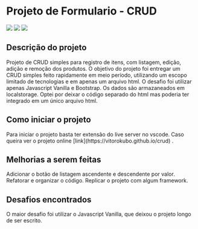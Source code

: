 <h1>Projeto de Formulario - CRUD</h1>

<div>
<img src="https://img.shields.io/badge/javascript-F7DF1E?style=for-the-badge&logo=javascript&logoColor=white"/>
<img src="https://img.shields.io/badge/html5-E34F26?style=for-the-badge&logo=html5&logoColor=white"/>
<img src="https://img.shields.io/badge/bootstrap-7952B3?style=for-the-badge&logo=bootstrap&logoColor=white"/>
</div>

<h2>Descrição do projeto</h2>
Projeto de CRUD simples para registro de itens, com listagem, edição, adição e remoção dos produtos.
O objetivo do projeto foi entregar um CRUD simples feito rapidamente em meio período, utilizando um escopo limitado de tecnologias e em apenas um arquivo html.
O desafio foi utilizar apenas Javascript Vanilla e Bootstrap. Os dados são armazaneados em localstorage.
Optei por deixar o código separado do html mas poderia ter integrado em um único arquivo html.

<h2>Como iniciar o projeto</h2>
Para iniciar o projeto basta ter extensão do live server no vscode.
Caso queira ver o projeto online [link](https://vitorokubo.github.io/crud) .

<h2>Melhorias a serem feitas</h2>
Adicionar o botão de listagem ascendente e descendente por valor.
Refatorar e organizar o código. Replicar o projeto com algum framework.

<h2>Desafios encontrados</h2>
O maior desafio foi utilizar o Javascript Vanilla, que deixou o projeto longo de ser escrito.
